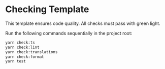 # Checking Template

This template ensures code quality. All checks must pass with green light.

Run the following commands sequentially in the project root:

```bash
yarn check:ts
yarn check:lint
yarn check:translations
yarn check:format
yarn test
```
